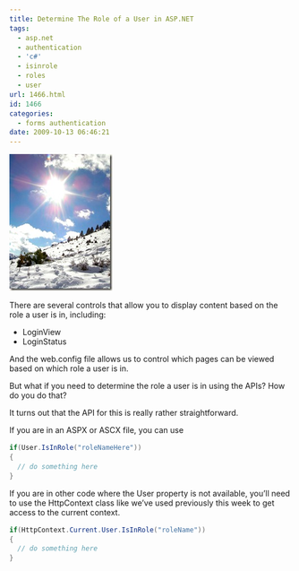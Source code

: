 ```yaml
---
title: Determine The Role of a User in ASP.NET
tags:
  - asp.net
  - authentication
  - 'c#'
  - isinrole
  - roles
  - user
url: 1466.html
id: 1466
categories:
  - forms authentication
date: 2009-10-13 06:46:21
---
```


![winter-016](/uploads/2009/10/winter016.jpg "winter-016")

There are several controls that allow you to display content based on the role a user is in, including:

- LoginView
- LoginStatus

And the web.config file allows us to control which pages can be viewed based on which role a user is in.

But what if you need to determine the role a user is in using the APIs? How do you do that?

<!-- more -->

It turns out that the API for this is really rather straightforward.

If you are in an ASPX or ASCX file, you can use

``` csharp
if(User.IsInRole("roleNameHere"))
{
  // do something here
}
```

If you are in other code where the User property is not available, you’ll need to use the HttpContext class like we’ve used previously this week to get access to the current context.

``` csharp
if(HttpContext.Current.User.IsInRole("roleName"))
{
  // do something here
}
```
